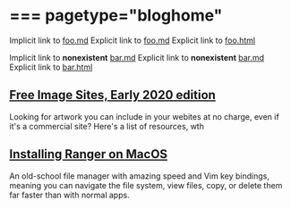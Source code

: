 ===
pagetype="bloghome"
===

Implicit link to [foo.md](foo)
Explicit link to [foo.md](foo.md)
Explicit link to [foo.html](foo.html)

Implicit link to **nonexistent** [bar.md](bar)
Explicit link to  **nonexistent** [bar.md](bar.md)
Explicit link to [bar.html](bar.html)

## [Free Image Sites, Early 2020 edition](articles/free-image-sites-early-2020.html)
Looking for artwork you can include in your webites at no charge, even if it's
a commercial site? Here's a list of resources, wth 

## [Installing Ranger on MacOS](tutorials/ranger-macos-bash.html)

An old-school file manager with amazing speed and Vim key bindings,
meaning you can navigate the file system, view files, copy, or
delete them far faster than with normal apps.

